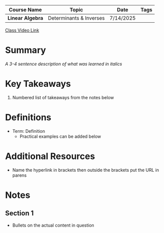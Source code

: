 |    Course Name     |          Topic          |   Date    | Tags |
| :----------------: | :---------------------: | :-------: | :--: |
| **Linear Algebra** | Determinants & Inverses | 7/14/2025 |      |
[Class Video Link](https://www.coursera.org/learn/linear-algebra-machine-learning/lecture/nK1Eb/determinants-and-inverses)

# Summary
*A 3-4 sentence description of what was learned in italics*

# Key Takeaways
1. Numbered list of takeaways from the notes below

# Definitions
- Term: Definition
	- Practical examples can be added below

# Additional Resources
- Name the hyperlink in brackets then outside the brackets put the URL in parens

# Notes
## Section 1
- Bullets on the actual content in question